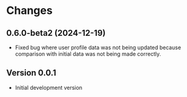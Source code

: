 # Changes

## 0.6.0-beta2 (2024-12-19)

- Fixed bug where user profile data was not being updated because comparison with initial data was not being made correctly.

## Version 0.0.1

- Initial development version